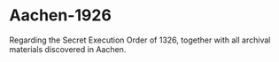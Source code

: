 # Aachen-1926
Regarding the Secret Execution Order of 1326, together with all archival materials discovered in Aachen.
